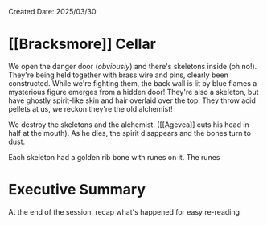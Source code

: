 Created Date: 2025/03/30
# [[Bracksmore]] Cellar
We open the danger door (*obviously*) and there's skeletons inside (oh no!). They're being held together with brass wire and pins, clearly been constructed.
While we're fighting them, the back wall is lit by blue flames a mysterious figure emerges from a hidden door! They're also a skeleton, but have ghostly spirit-like skin and hair overlaid over the top. They throw acid pellets at us, we reckon they're the old alchemist!

We destroy the skeletons and the alchemist. ([[Agevea]] cuts his head in half at the mouth). As he dies, the spirit disappears and the bones turn to dust.

Each skeleton had a golden rib bone with runes on it. The runes
# Executive Summary
At the end of the session, recap what's happened for easy re-reading